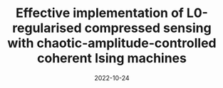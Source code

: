 ---
title: "Effective implementation of L0-regularised compressed sensing with chaotic-amplitude-controlled coherent Ising machines"
collection: talks
type: "Poster"
permalink: /talks/cnc22
venue: "CNC22"
date: 2022-10-24
location: "Stanford University, CA, USA"
---